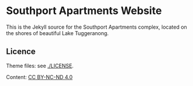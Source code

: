 # Southport Apartments Website

This is the Jekyll source for the Southport Apartments complex, located on the shores of beautiful Lake Tuggeranong.

## Licence

Theme files: see [./LICENSE](LICENSE).

Content: [CC BY-NC-ND 4.0](https://creativecommons.org/licenses/by-nc-nd/4.0/)
